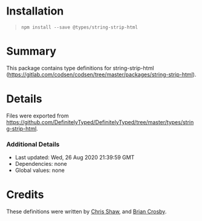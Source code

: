 # Installation
> `npm install --save @types/string-strip-html`

# Summary
This package contains type definitions for string-strip-html (https://gitlab.com/codsen/codsen/tree/master/packages/string-strip-html).

# Details
Files were exported from https://github.com/DefinitelyTyped/DefinitelyTyped/tree/master/types/string-strip-html.

### Additional Details
 * Last updated: Wed, 26 Aug 2020 21:39:59 GMT
 * Dependencies: none
 * Global values: none

# Credits
These definitions were written by [Chris Shaw](https://github.com/chris-shaw-2011), and [Brian Crosby](https://github.com/brian-captain-crosby).
